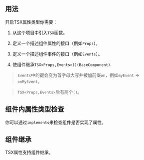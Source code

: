 ## 用法

开启TSX属性类型你需要：

1. 从这个项目中引入`TSX`函数。

2. 定义一个描述组件属性的接口（例如`Props`）。

3. 定义一个描述组件事件的接口（例如`Events`）。

4. 使组件继承`TSX<Props,Events>()(BaseComponent)`.

> `Events`中的键会变为首字母大写并被加前缀`on`，例如`myEvent` => `onMyEvent`。

> `TSX<Props,Events>`后有两个`()`。

[](./code-usage.tsx ':include :type=code tsx')

## 组件内属性类型检查

你可以通过`implements`来检查组件是否实现了属性。

[](./code-type-checking.tsx ':include :type=code tsx')

## 组件继承

TSX属性支持组件继承。

[](./code-component-inheritance.tsx ':include :type=code tsx')



